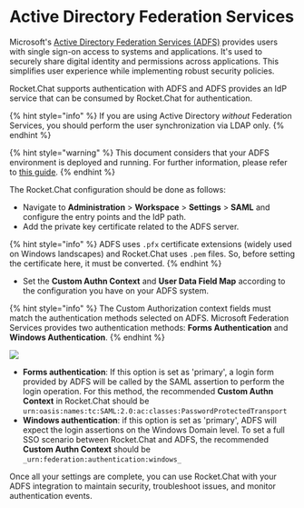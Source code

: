 # Active Directory Federation Services

Microsoft's [Active Directory Federation Services (ADFS)](https://learn.microsoft.com/en-us/windows-server/identity/ad-fs/ad-fs-overview) provides users with single sign-on access to systems and applications. It's used to securely share digital identity and permissions across applications. This simplifies user experience while implementing robust security policies.

Rocket.Chat supports authentication with ADFS and ADFS provides an IdP service that can be consumed by Rocket.Chat for authentication.&#x20;

{% hint style="info" %}
If you are using Active Directory _without_ Federation Services, you should perform the user synchronization via LDAP only.
{% endhint %}

{% hint style="warning" %}
This document considers that your ADFS environment is deployed and running. For further information, please refer to [this guide](https://docs.microsoft.com/en-us/previous-versions/dynamicscrm-2016/deployment-administrators-guide/gg188612\(v=crm.8\)).
{% endhint %}

The Rocket.Chat configuration should be done as follows:

* Navigate to **Administration** > **Workspace** > **Settings** > **SAML** and configure the entry points and the IdP path.
* Add the private key certificate related to the ADFS server.

{% hint style="info" %}
ADFS uses `.pfx` certificate extensions (widely used on Windows landscapes) and Rocket.Chat uses `.pem` files. So, before setting the certificate here, it must be converted.
{% endhint %}

* Set the **Custom Authn Context** and **User Data Field Map** according to the configuration you have on your ADFS system.

{% hint style="info" %}
The Custom Authorization context fields must match the authentication methods selected on ADFS. Microsoft Federation Services provides two authentication methods: **Forms Authentication** and **Windows Authentication**.
{% endhint %}

![](<../../../.gitbook/assets/adfs\_1 (1).png>)

* **Forms authentication**: If this option is set as 'primary', a login form provided by ADFS will be called by the SAML assertion to perform the login operation. For this method, the recommended **Custom Authn Context** in Rocket.Chat should be `urn:oasis:names:tc:SAML:2.0:ac:classes:PasswordProtectedTransport`
* **Windows authentication**: if this option is set as 'primary', ADFS will expect the login assertions on the Windows Domain level. To set a full SSO scenario between Rocket.Chat and ADFS, the recommended **Custom Authn Context** should be `_urn:federation:authentication:windows_`

Once all your settings are complete, you can use Rocket.Chat with your ADFS integration to maintain security, troubleshoot issues, and monitor authentication events.
